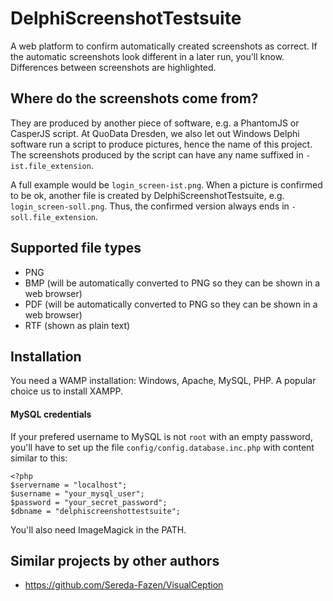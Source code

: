 # DelphiScreenshotTestsuite

A web platform to confirm automatically created screenshots
as correct. If the automatic screenshots look different in a later run, you'll know.
Differences between screenshots are highlighted.

## Where do the screenshots come from?

They are produced by another piece of software, e.g. a PhantomJS or CasperJS script. At QuoData Dresden, we also let out Windows Delphi software run a script to produce pictures, hence the name of this project. The screenshots produced by the script can have any name suffixed in ``-ist.file_extension``. 

A full example would be ``login_screen-ist.png``. When a picture is confirmed to be ok, another file is created by DelphiScreenshotTestsuite, e.g. ``login_screen-soll.png``. Thus, the confirmed version always ends in ``-soll.file_extension``. 

## Supported file types
- PNG
- BMP (will be automatically converted to PNG so they can be shown in a web browser)
- PDF (will be automatically converted to PNG so they can be shown in a web browser)
- RTF (shown as plain text)

## Installation

You need a WAMP installation: Windows, 
Apache, MySQL, PHP. A popular choice us
to install XAMPP.

#### MySQL credentials
If your prefered username to MySQL is not ``root`` with an empty password, you'll have to set up the file ``config/config.database.inc.php`` with content similar to this:
````
<?php
$servername = "localhost";
$username = "your_mysql_user";
$password = "your_secret_password";
$dbname = "delphiscreenshottestsuite";
````

You'll also need ImageMagick in the PATH.

## Similar projects by other authors
- https://github.com/Sereda-Fazen/VisualCeption
